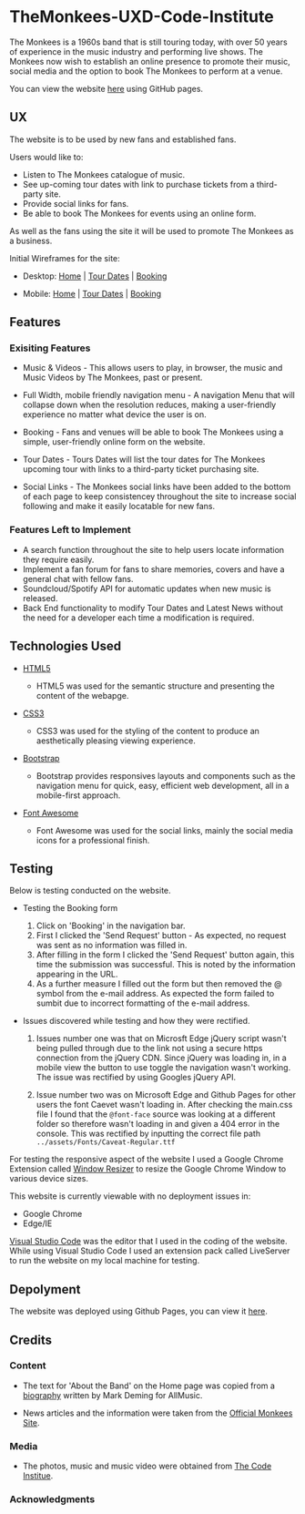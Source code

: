 # TheMonkees-UXD-Code-Institute

The Monkees is a 1960s band that is still touring today, with over 50 years of experience in the music industry and performing live shows. The Monkees now wish to establish an online presence to promote their music, social media and the option to book The Monkees to perform at a venue.

You can view the website [here](https://msped.github.io/TheMonkees-UXD-Code-Institute/) using GitHub pages.

## UX

The website is to be used by new fans and established fans. 

Users would like to: 

- Listen to The Monkees catalogue of music. 
- See up-coming tour dates with link to purchase tickets from a third-party site.
- Provide social links for fans.
- Be able to book The Monkees for events using an online form.

As well as the fans using the site it will be used to promote The Monkees as a business.  

Initial Wireframes for the site:

- Desktop: [Home](https://github.com/msped/TheMonkees-UXD-Code-Institute/blob/master/Designs/Monkees%20Home%20-%20Desktop.png) | [Tour Dates](https://github.com/msped/TheMonkees-UXD-Code-Institute/blob/master/Designs/Tour%20Dates%20-%20Desktop.png) | [Booking](https://github.com/msped/TheMonkees-UXD-Code-Institute/blob/master/Designs/Booking%20-%20Desktop.png) 

- Mobile: [Home](https://github.com/msped/TheMonkees-UXD-Code-Institute/blob/master/Designs/Monkees%20Home%20-%20Mobile.png) | [Tour Dates](https://github.com/msped/TheMonkees-UXD-Code-Institute/blob/master/Designs/Tour%20Dates%20-%20Mobile.png) | [Booking](https://github.com/msped/TheMonkees-UXD-Code-Institute/blob/master/Designs/Booking%20-%20Mobile.png) 

## Features

### Exisiting Features

- Music & Videos - This allows users to play, in browser, the music and Music Videos by The Monkees, past or present.

- Full Width, mobile friendly navigation menu - A navigation Menu that will collapse down when the resolution reduces, making a user-friendly experience no matter what device the user is on. 

- Booking - Fans and venues will be able to book The Monkees using a simple, user-friendly online form on the website.

- Tour Dates - Tours Dates will list the tour dates for The Monkees upcoming tour with links to a third-party ticket purchasing site. 

- Social Links - The Monkees social links have been added to the bottom of each page to keep consistencey throughout the site to increase social following and make it easily locatable for new fans. 

### Features Left to Implement

- A search function throughout the site to help users locate information they require easily.
- Implement a fan forum for fans to share memories, covers and have a general chat with fellow fans.
- Soundcloud/Spotify API for automatic updates when new music is released.
- Back End functionality to modify Tour Dates and Latest News without the need for a developer each time a modification is required. 

## Technologies Used

- [HTML5](https://en.wikipedia.org/wiki/HTML5)
    - HTML5 was used for the semantic structure and presenting the content of the webapge.

 - [CSS3](https://developer.mozilla.org/en-US/docs/Web/CSS/CSS3)
    - CSS3 was used for the styling of the content to produce an aesthetically pleasing viewing experience.

- [Bootstrap](https://getbootstrap.com/)
    - Bootstrap provides responsives layouts and components such as the navigation menu for quick, easy, efficient web development, all in a mobile-first approach.

- [Font Awesome](https://fontawesome.com/)
    - Font Awesome was used for the social links, mainly the social media icons for a professional finish.

## Testing

Below is testing conducted on the website.

- Testing the Booking form
    1. Click on 'Booking' in the navigation bar.
    2. First I clicked the 'Send Request' button - As expected, no request was sent as no information was filled in.
    3. After filling in the form I clicked the 'Send Request' button again, this time the submission was successful. This is noted by the information appearing in the URL. 
    4. As a further measure I filled out the form but then removed the @ symbol from the e-mail address. As expected the form failed to sumbit due to incorrect formatting of the e-mail address.

- Issues discovered while testing and how they were rectified.

    1. Issues number one was that on Microsft Edge jQuery script wasn't being pulled through due to the link not using a secure https connection from the jQuery CDN. Since jQuery was loading in, in a mobile view the button to use toggle the navigation wasn't working. The issue was rectified by using Googles jQuery API.
    
    2. Issue number two was on Microsoft Edge and Github Pages for other users the font Caevet wasn't loading in. After checking the main.css file I found that the `@font-face` source was looking at a different folder so therefore wasn't loading in and given a 404 error in the console. This was rectified by inputting the correct file path `../assets/Fonts/Caveat-Regular.ttf`

For testing the responsive aspect of the website I used a Google Chrome Extension called [Window Resizer](https://chrome.google.com/webstore/detail/window-resizer/kkelicaakdanhinjdeammmilcgefonfh?hl=en) to resize the  Google Chrome Window to various device sizes.

This website is currently viewable with no deployment issues in:

- Google Chrome
- Edge/IE

[Visual Studio Code](https://code.visualstudio.com/) was the editor that I used in the coding of the website. While using Visual Studio Code I used an extension pack called LiveServer to run the website on my local machine for testing.


## Depolyment

The website was deployed using Github Pages, you can view it [here](https://msped.github.io/TheMonkees-UXD-Code-Institute/). 

## Credits

### Content

- The text for 'About the Band' on the Home page was copied from a [biography](https://www.allmusic.com/artist/the-monkees-mn0000478603/biography) written by Mark Deming for AllMusic.

- News articles and the information were taken from the [Official Monkees Site](https://www.monkees.com/news).

### Media 

- The photos, music and music video were obtained from [The Code Institue](https://github.com/Code-Institute-Org/project-assets).

### Acknowledgments